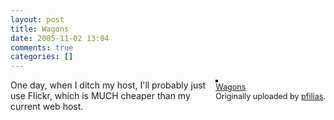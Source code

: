 ```yaml
---
layout: post
title: Wagons
date: 2005-11-02 13:04
comments: true
categories: []
---
```

<div style="float: right; margin-left: 10px; margin-bottom: 10px;">
 <a href="http://www.flickr.com/photos/pfilias/59030735/" title="photo sharing"><img src="http://static.flickr.com/30/59030735_f38b7a5313_m.jpg" alt="" style="border: solid 2px #000000;" /></a>
 <br />
 <span style="font-size: 0.9em; margin-top: 0px;">
  <a href="http://www.flickr.com/photos/pfilias/59030735/">Wagons</a>
  <br />
  Originally uploaded by <a href="http://www.flickr.com/people/pfilias/">pfilias</a>.
 </span>
</div>
One day, when I ditch my host, I'll probably just use Flickr, which is MUCH cheaper than my current web host.
<br clear="all" />
